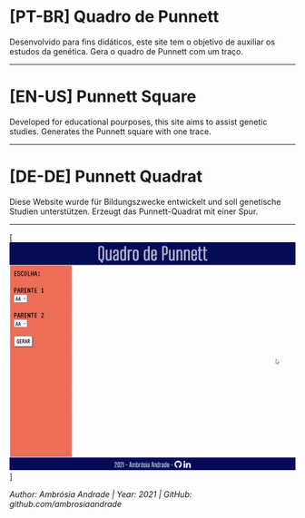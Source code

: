 # [PT-BR] Quadro de Punnett

Desenvolvido para fins didáticos, este site tem o objetivo de auxiliar os estudos da genética. Gera o quadro de Punnett com um traço.

-------------------------------------------------------------

# [EN-US] Punnett Square

Developed for educational pourposes, this site aims to assist genetic studies. Generates the Punnett square with one trace.

-------------------------------------------------------------

# [DE-DE] Punnett Quadrat

Diese Website wurde für Bildungszwecke entwickelt und soll genetische Studien unterstützen. Erzeugt das Punnett-Quadrat mit einer Spur.

-------------------------------------------------------------

[![PunnetSquare](https://github.com/ambrosiaandrade/PunnettSquare/blob/master/media/PunnettSquare-v1.0.gif)]

*Author: Ambrósia Andrade  |  Year: 2021  |  GitHub: github.com/ambrosiaandrade*
